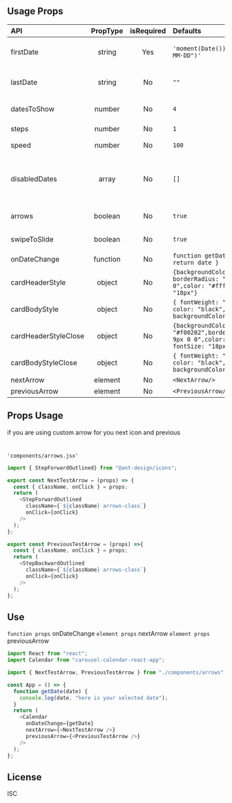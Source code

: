 ## Usage Props

| API                  | PropType | isRequired | Defaults                                                                                   | Use                                                                                    |
| :------------------- | :------: | :--------: | :----------------------------------------------------------------------------------------- | -------------------------------------------------------------------------------------- |
| firstDate            |  string  |    Yes     | `'moment(Date()).format("YYYY-MM-DD")'`                                                    | `<Calendar firstDate={"2022-03-29"}/>`                                                 |
| lastDate             |  string  |     No     | `""`                                                                                       | `<Calendar lastDate={"2022-04-28"}/>`                                                  |
| datesToShow          |  number  |     No     | `4`                                                                                        | `<Calendar datesToShow={4}/>`                                                          |
| steps                |  number  |     No     | `1`                                                                                        | `<Calendar steps={1}/>`                                                                |
| speed                |  number  |     No     | `100`                                                                                      | `<Calendar speed={300}/> `                                                             |
| disabledDates        |  array   |     No     | `[]`                                                                                       | `<Calendar disabledDates={["2022-03-31", "2022-04-06", "2022-04-09", "2022-04-14"]}/>` |
| arrows               | boolean  |     No     | `true`                                                                                     | `<Calendar arrows={true}/>`                                                            |
| swipeToSlide         | boolean  |     No     | `true`                                                                                     | `<Calendar swipeToSlide={true}/> `                                                     |
| onDateChange         | function |     No     | `function getDate(date){ return date }`                                                    |
| cardHeaderStyle      |  object  |     No     | `{backgroundColor:"#8e8f90", borderRadius: "9px 9px 0 0",color: "#fff", fontSize: "18px"}` |
| cardBodyStyle        |  object  |     No     | `{ fontWeight: "normal", color: "black", backgroundColor: "#fff" }`                        |
| cardHeaderStyleClose |  object  |     No     | `{backgroundColor: "#f00202",borderRadius: "9px 9px 0 0",color: "#fff", fontSize: "18px"}` |
| cardBodyStyleClose   |  object  |     No     | `{ fontWeight: "normal", color: "black", backgroundColor: "#f0f0f0"}`                      |
| nextArrow            | element  |     No     | `<NextArrow/>`                                                                             |                                                                                        |
| previousArrow        | element  |     No     | `<PreviousArrow/>`                                                                         |

## Props Usage

if you are using custom arrow for you next icon and previous

#

`'components/arrows.jsx'`

```Javascript
import { StepForwardOutlined} from "@ant-design/icons";

export const NextTestArrow = (props) => {
  const { className, onClick } = props;
  return (
    <StepForwardOutlined
      className={`${className} arrows-class`}
      onClick={onClick}
    />
  );
};

export const PreviousTestArrow = (props) =>{
  const { className, onClick } = props;
  return (
    <StepBackwardOutlined
      className={`${className} arrows-class`}
      onClick={onClick}
    />
  );
};

```

## Use

`function props` onDateChange
`element props` nextArrow
`element props` previousArrow

```javascript
import React from "react";
import Calendar from "carousel-calendar-react-app";

import { NextTestArrow, PreviousTestArrow } from "./components/arrows";

const App = () => {
  function getDate(date) {
    console.log(date, "here is your selected date");
  }
  return (
    <Calendar
      onDateChange={getDate}
      nextArrow={<NextTestArrow />}
      previousArrow={<PreviousTestArrow />}
    />
  );
};
```

## License

ISC
